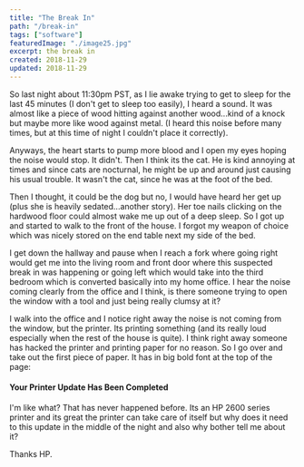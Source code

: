 ```yaml
---
title: "The Break In"
path: "/break-in"
tags: ["software"]
featuredImage: "./image25.jpg"
excerpt: the break in
created: 2018-11-29
updated: 2018-11-29
---
```


So last night about 11:30pm PST, as I lie awake trying to get to sleep for the last 45 minutes (I don't get to sleep too easily), I heard a sound.  It was almost like a piece of wood hitting against another wood...kind of a knock but maybe more like wood against metal.  (I heard this noise before many times, but at this time of night I couldn't place it correctly).  

Anyways, the heart starts to pump more blood and I open my eyes hoping the noise would stop.  It didn't.  Then I think its the cat.  He is kind annoying at times and since cats are nocturnal, he might be up and around just causing his usual trouble.  It wasn't the cat, since he was at the foot of the bed.

Then I thought, it could be the dog but no, I would have heard her get up (plus she is heavily sedated...another story).  Her toe nails clicking on the hardwood floor could almost wake me up out of a deep sleep.  So I got up and started to walk to the front of the house.  I forgot my weapon of choice which was nicely stored on the end table next my side of the bed.

I get down the hallway and pause when I reach a fork where going right would get me into the living room and front door where this suspected break in was happening or going left which would take into the third bedroom which is converted basically into my home office. I hear the noise coming clearly from the office and I think, is there someone trying to open the window with a tool and just being really clumsy at it?

I walk into the office and I notice right away the noise is not coming from the window, but the printer.  Its printing something (and its really loud especially when the rest of the house is quite).  I think right away someone has hacked the printer and printing paper for no reason.  So I go over and take out the first piece of paper.  It has in big bold font at the top of the page:

#### Your Printer Update Has Been Completed

I'm like what?  That has never happened before.  Its an HP 2600 series printer and its great the printer can take care of itself but why does it need to this update in the middle of the night and also why bother tell me about it?

Thanks HP.
